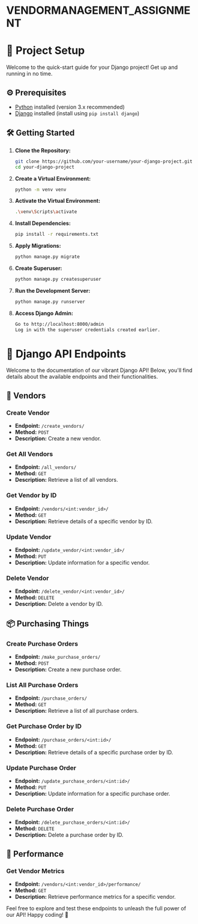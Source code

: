 # VENDORMANAGEMENT_ASSIGNMENT

# 🚀 Project Setup

Welcome to the quick-start guide for your Django project! Get up and running in no time.

## ⚙️ Prerequisites

- [Python](https://www.python.org/) installed (version 3.x recommended)
- [Django](https://www.djangoproject.com/) installed (install using `pip install django`)

## 🛠️ Getting Started

1. **Clone the Repository:**

   ```bash
   git clone https://github.com/your-username/your-django-project.git
   cd your-django-project

1. **Create a Virtual Environment:**

   ```bash
   python -m venv venv


1. **Activate the Virtual Environment:**

   ```bash
   .\venv\Scripts\activate
   
1. **Install Dependencies:**

   ```bash
   pip install -r requirements.txt

1. **Apply Migrations:**

   ```bash
   python manage.py migrate

1. **Create Superuser:**

   ```bash
   python manage.py createsuperuser
   
1. **Run the Development Server:**

   ```bash
   python manage.py runserver
   
1. **Access Django Admin:**

   ```bash
   Go to http://localhost:8000/admin
   Log in with the superuser credentials created earlier.
   ```

   

# 🌈 Django API Endpoints

Welcome to the documentation of our vibrant Django API! Below, you'll find details about the available endpoints and their functionalities.

## 🚀 Vendors

### Create Vendor
- **Endpoint:** `/create_vendors/`
- **Method:** `POST`
- **Description:** Create a new vendor.

### Get All Vendors
- **Endpoint:** `/all_vendors/`
- **Method:** `GET`
- **Description:** Retrieve a list of all vendors.

### Get Vendor by ID
- **Endpoint:** `/vendors/<int:vendor_id>/`
- **Method:** `GET`
- **Description:** Retrieve details of a specific vendor by ID.

### Update Vendor
- **Endpoint:** `/update_vendor/<int:vendor_id>/`
- **Method:** `PUT`
- **Description:** Update information for a specific vendor.

### Delete Vendor
- **Endpoint:** `/delete_vendor/<int:vendor_id>/`
- **Method:** `DELETE`
- **Description:** Delete a vendor by ID.

## 📦 Purchasing Things

### Create Purchase Orders
- **Endpoint:** `/make_purchase_orders/`
- **Method:** `POST`
- **Description:** Create a new purchase order.

### List All Purchase Orders
- **Endpoint:** `/purchase_orders/`
- **Method:** `GET`
- **Description:** Retrieve a list of all purchase orders.

### Get Purchase Order by ID
- **Endpoint:** `/purchase_orders/<int:id>/`
- **Method:** `GET`
- **Description:** Retrieve details of a specific purchase order by ID.

### Update Purchase Order
- **Endpoint:** `/update_purchase_orders/<int:id>/`
- **Method:** `PUT`
- **Description:** Update information for a specific purchase order.

### Delete Purchase Order
- **Endpoint:** `/delete_purchase_orders/<int:id>/`
- **Method:** `DELETE`
- **Description:** Delete a purchase order by ID.

## 🚀 Performance

### Get Vendor Metrics
- **Endpoint:** `/vendors/<int:vendor_id>/performance/`
- **Method:** `GET`
- **Description:** Retrieve performance metrics for a specific vendor.

Feel free to explore and test these endpoints to unleash the full power of our API! Happy coding! 🚀


